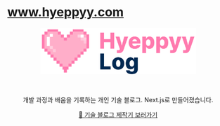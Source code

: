# www.hyeppyy.com

<div align=center>
<img src="public/images/hyeppyLog.png" width="355" height="106" >
</div>

&nbsp;

<div align=center>
개발 과정과 배움을 기록하는 개인 기술 블로그. Next.js로 만들어졌습니다.

[👀 기술 블로그 제작기 보러가기](https://www.hyeppyy.com/post-2)

</div>
